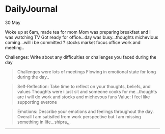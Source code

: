 # DailyJournal


30 May

Woke up at 6am, made tea for mom
Mom was preparing breakfast and I was watching TV
Got ready for office...day was busy...thoughts michevious coming...will i be committed ?
stocks market focus
office work and meeting..

Challenges: Write about any difficulties or challenges you faced during the day
>Challenges were lots of meetings
Flowing in emotional state for long during the day..

> Self-Reflection: Take time to reflect on your thoughts, beliefs, and values
Thoughts were i just sit and someone cooks for me...thoughts are i will do work and stocks and michevous funs
Value: I feel like supporting everone

> Emotions: Describe your emotions and feelings throughout the day.
Overall I am satisifed from work perspective but I am missing something in life...shipra,,,

***************************************************************************************************************************************************************
